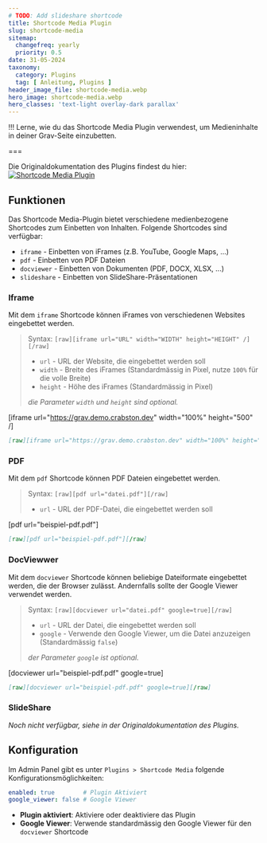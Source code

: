 ```yaml
---
# TODO: Add slideshare shortcode
title: Shortcode Media Plugin
slug: shortcode-media
sitemap:
  changefreq: yearly
  priority: 0.5
date: 31-05-2024
taxonomy:
  category: Plugins
  tag: [ Anleitung, Plugins ]
header_image_file: shortcode-media.webp
hero_image: shortcode-media.webp
hero_classes: 'text-light overlay-dark parallax'
---
```


!!! Lerne, wie du das Shortcode Media Plugin verwendest, um Medieninhalte in deiner Grav-Seite einzubetten.

===

Die Originaldokumentation des Plugins findest du hier:
[![Shortcode Media Plugin](https://opengraph.githubassets.com/2c2e2a1143483b32043a5387d08ff08cd2488f6b002a45691250edd3d6bd2ae4/getgrav/grav-plugin-shortcode-media)](https://github.com/getgrav/grav-plugin-shortcode-media#readme)

## Funktionen

Das Shortcode Media-Plugin bietet verschiedene medienbezogene Shortcodes zum Einbetten von Inhalten. Folgende Shortcodes sind verfügbar:

- `iframe` - Einbetten von iFrames (z.B. YouTube, Google Maps, ...)
- `pdf` - Einbetten von PDF Dateien
- `docviewer` - Einbetten von Dokumenten (PDF, DOCX, XLSX, ...)
- `slideshare` - Einbetten von SlideShare-Präsentationen

### Iframe

Mit dem `iframe` Shortcode können iFrames von verschiedenen Websites eingebettet werden.

> Syntax: `[raw][iframe url="URL" width="WIDTH" height="HEIGHT" /][/raw]`
> - `url` - URL der Website, die eingebettet werden soll
> - `width` - Breite des iFrames (Standardmässig in Pixel, nutze `100%` für die volle Breite)
> - `height` - Höhe des iFrames (Standardmässig in Pixel)
> 
> _die Parameter `width` und `height` sind optional._

[iframe url="https://grav.demo.crabston.dev" width="100%" height="500" /]

```md
[raw][iframe url="https://grav.demo.crabston.dev" width="100%" height="500" /][/raw]
```

### PDF

Mit dem `pdf` Shortcode können PDF Dateien eingebettet werden.

> Syntax: `[raw][pdf url="datei.pdf"][/raw]`
> - `url` - URL der PDF-Datei, die eingebettet werden soll

[pdf url="beispiel-pdf.pdf"]

```md
[raw][pdf url="beispiel-pdf.pdf"][/raw]
```

### DocViewwer

Mit dem `docviewer` Shortcode können beliebige Dateiformate eingebettet werden, die der Browser zulässt. Andernfalls sollte der Google Viewer verwendet werden.

> Syntax: `[raw][docviewer url="datei.pdf" google=true][/raw]`
> - `url` - URL der Datei, die eingebettet werden soll
> - `google` - Verwende den Google Viewer, um die Datei anzuzeigen (Standardmässig `false`)
> 
> _der Parameter `google` ist optional._

[docviewer url="beispiel-pdf.pdf" google=true]

```md
[raw][docviewer url="beispiel-pdf.pdf" google=true][/raw]
```

### SlideShare

_Noch nicht verfügbar, siehe in der Originaldokumentation des Plugins._

## Konfiguration

Im Admin Panel gibt es unter `Plugins > Shortcode Media` folgende Konfigurationsmöglichkeiten:

```yaml
enabled: true        # Plugin Aktiviert
google_viewer: false # Google Viewer
```

- **Plugin aktiviert**: Aktiviere oder deaktiviere das Plugin
- **Google Viewer**: Verwende standardmässig den Google Viewer für den `docviewer` Shortcode

